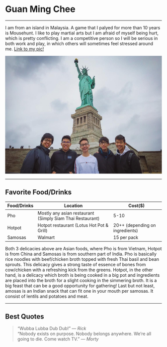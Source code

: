 # Guan Ming Chee
---
I am from an island in Malaysia. A game that I palyed for more than 10 years is Mousehunt. I like to play martial arts but I am afraid of myself being hurt, which is pretty conflicting. I am a competitive person so I will be serious in both work and play, in which others will sometimes feel stressed around me.
[Link to my pic!](https://raw.githubusercontent.com/GuanMingChee/assignment2-Chee/main/about_me_image.jpg)

![about me](about_me_image.jpg)

---
## Favorite Food/Drinks

| Food/Drinks | Location | Cost($) |
| ----------- | ----------- | ----------- |
| Pho | Mostly any asian restaurant (Simply Siam Thai Restaurant) | 5-10 |
| Hotpot | Hotpot restaurant (Lotus Hot Pot & Grill) | 20++ (depending on ingredients) |
| Samosas | Walmart | 15 per pack |

Both 3 delicacies above are Asian foods, where Pho is from Vietnam, Hotpot is from China and Samosas is from southern part of India. Pho is basically rice noodles with beef/chicken broth topped with fresh Thai basil and bean sprouts. This delicacy gives a strong taste of essence of bones from cow/chicken with a refreshing kick from the greens. Hotpot, in the other hand, is a delicacy which broth is being cooked in a big pot and ingredients are placed into the broth for a slight cooking in the simmering broth. It is a big feast that can be a good opportunity for gathering! Last but not least, amosas is an Indian snack that can fit one in your mouth per samosas. It consist of lentils and potatoes and meat.

---

## Best Quotes

> “Wubba Lubba Dub Dub!” — *Rick* <br>
> “Nobody exists on purpose. Nobody belongs anywhere. We’re all going to die. Come watch TV.” — *Morty*
